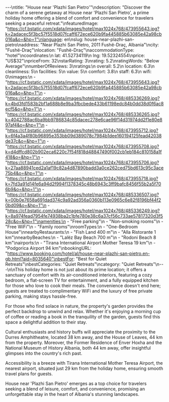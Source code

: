 ---\ntitle: "House near 'Plazhi San Pietro'"\ndescription: "Discover the charm of a serene getaway at House near 'Plazhi San Pietro', a prime holiday home offering a blend of comfort and convenience for travelers seeking a peaceful retreat."\nfeaturedImage: "https://cf.bstatic.com/xdata/images/hotel/max1024x768/473955643.jpg?k=2adacec5f3bc57f5518d07fcaff672ece620b9fa445885b63085e42a98cb016a&o=&hp=1"\nlanguage: en\nslug: house-near-plazhi-san-pietro\naddress: "Near Plazhi San Pietro, 2011 Fushë-Draç, Albania"\ncity: "Fushë-Draç"\nlocation: "Fushë-Draç"\naccommodationType: "hotel"\ncoordinates:\n  lat: 41.52734119\n  lng: 19.52324554\nprice: "US$32"\npriceFrom: 32\nstarRating: 3\nrating: 5.2\nratingWords: "Below Average"\nnumberOfReviews: 3\nratings:\n  overall: 5.2\n  location: 6.3\n  cleanliness: 5\n  facilities: 5\n  value: 5\n  comfort: 3.8\n  staff: 6.3\n  wifi: 0\nimages:\n  - "https://cf.bstatic.com/xdata/images/hotel/max1024x768/473955643.jpg?k=2adacec5f3bc57f5518d07fcaff672ece620b9fa445885b63085e42a98cb016a&o=&hp=1"\n  - "https://cf.bstatic.com/xdata/images/hotel/max1024x768/485336269.jpg?k=4bd3fd1583b2bf1a688b8e9ba3fbcbede433b61198edc84b0dd38d0f6ac8ecf5&o=&hp=1"\n  - "https://cf.bstatic.com/xdata/images/hotel/max1024x768/485336265.jpg?k=4042788ac6ba9bb9786834c85dacec278e6cae96f14d31974dd2f1e80e897af4&o=&hp=1"\n  - "https://cf.bstatic.com/xdata/images/hotel/max1024x768/473955712.jpg?k=6f4a3a4f80b96895e353bb09d389078c7984b1dee160194125fead42038de37c&o=&hp=1"\n  - "https://cf.bstatic.com/xdata/images/hotel/max1024x768/473955708.jpg?k=d4dffcd802b902eca6220c7f54f818d48847490f002cb1eb184c810158a1f418&o=&hp=1"\n  - "https://cf.bstatic.com/xdata/images/hotel/max1024x768/473955706.jpg?k=27aa88941ced2a1af19c82a4d87890badd3a0ce262ced75bd613c95c3ace75b4&o=&hp=1"\n  - "https://cf.bstatic.com/xdata/images/hotel/max1024x768/473955718.jpg?k=7fd3a91d14fe6a94d2f994f1378345c48b6943c3ff9bafc8456f55b2a5f706b9&o=&hp=1"\n  - "https://cf.bstatic.com/xdata/images/hotel/max1024x768/485336507.jpg?k=00b0e7658a691dad374c9a92ad356a0360b113e0965c6e82f8196bf44f20bd09&o=&hp=1"\n  - "https://cf.bstatic.com/xdata/images/hotel/max1024x768/485336249.jpg?k=8a974fead7954fe74938ba2c1bfe780e38c6a37cf56c733ae57817320d3f528c&o=&hp=1"\namenities:\n  - "Free parking"\n  - "Non-smoking rooms"\n  - "Free WiFi"\n  - "Family rooms"\nroomTypes:\n  - "One-Bedroom House"\nnearbyRestaurants:\n  - "Fish Land 400 m"\n  - "Alla Ristorante 1 km"\nnearbyBeaches:\n  - "Lalëz Bay Beach 700 m"\n  - "Rodoni Beach 8 km"\nairports:\n  - "Tirana International Airport Mother Teresa 19 km"\n  - "Podgorica Airport 94 km"\nbookingURL: "https://www.booking.com/hotel/al/house-near-plazhi-san-pietro.en-gb.html?aid=8035640"\nbestFor: "Best for Quiet Retreats"\nbestCategories: "Quiet Retreats"\ncategory: "Quiet Retreats"\n---\n\nThis holiday home is not just about its prime location; it offers a sanctuary of comfort with its air-conditioned interiors, featuring a cozy bedroom, a flat-screen TV for entertainment, and a fully equipped kitchen for those who love to cook their meals. The convenience doesn't end here; guests are treated to complimentary WiFi and the luxury of free private parking, making stays hassle-free.

For those who find solace in nature, the property's garden provides the perfect backdrop to unwind and relax. Whether it's enjoying a morning cup of coffee or reading a book in the tranquility of the garden, guests find this space a delightful addition to their stay.

Cultural enthusiasts and history buffs will appreciate the proximity to the Durres Amphitheatre, located 38 km away, and the House of Leaves, 44 km from the property. Moreover, the Former Residence of Enver Hoxha and the National Museum of History Albania, both 44 km away, offer insightful glimpses into the country's rich past.

Accessibility is a breeze with Tirana International Mother Teresa Airport, the nearest airport, situated just 29 km from the holiday home, ensuring smooth travel plans for guests.

House near 'Plazhi San Pietro' emerges as a top choice for travelers seeking a blend of leisure, comfort, and convenience, promising an unforgettable stay in the heart of Albania's stunning landscapes.
